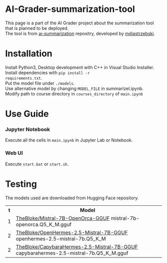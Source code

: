 # AI-Grader-summarization-tool
This page is a part of the AI Grader project about the summarization tool that is planned to be deployed.<br>
The tool is from <a href="https://github.com/callstack/ai-summarization">ai-summarization</a> repositry, developed by <a href="https://github.com/mdjastrzebski">mdjastrzebski</a>.

# Installation
Install Python3, Desktop development with C++ in Visual Studio Installer.<br>
Install dependencies with <code>pip install -r requirements.txt</code>.<br>
Put the model file under <code>./models</code>.<br>
Use alternative model by changing <code>MODEL_FILE</code> in summarizel.ipynb.<br>
Modify path to course directory in <code>courses_directory</code> of <code>main.ipynb</code>

# Use Guide
<h3>Jupyter Notebook</h3>
Execute all the cells in <code>main.ipynb</code> in Jupyter Lab or Notebook.<br>
<h3>Web UI</h3>
Execute <code>start.bat</code> or <code>start.sh</code>.

# Testing
The models used are downloaded from Hugging Face repository.
<br>
<table>
  <tr><th>t</th><th>Model</th></tr>
  <tr><td>1</td><td><a href="https://huggingface.co/TheBloke/Mistral-7B-OpenOrca-GGUF/tree/main" rel="nofollow">TheBloke/Mistral-7B-OpenOrca-GGUF</a> mistral-7b-openorca.Q5_K_M.gguf</td></tr>
  <tr><td>2</td><td><a href="https://huggingface.co/TheBloke/OpenHermes-2.5-Mistral-7B-GGUF/tree/main" rel="nofollow">TheBloke/OpenHermes-2.5-Mistral-7B-GGUF</a> openhermes-2.5-mistral-7b.Q5_K_M</td></tr>
  <tr><td>2</td><td><a href="https://huggingface.co/TheBloke/CapybaraHermes-2.5-Mistral-7B-GGUF/tree/main" rel="nofollow">TheBloke/CapybaraHermes-2.5-Mistral-7B-GGUF</a> capybarahermes-2.5-mistral-7b.Q5_K_M.gguf</td></tr>
</table>
